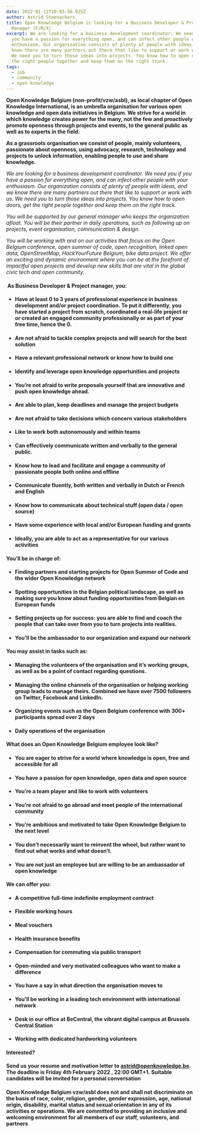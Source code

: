 ```yaml
---
date: 2022-01-11T10:03:56.925Z
author: Astrid Steenackers
title: Open Knowledge Belgium is looking for a Business Developer & Project
  Manager (F/M/X)
excerpt: We are looking for a business development coordinator. We need *you* if
  you have a passion for everything open, and can infect other people with your
  enthusiasm. Our organization consists of plenty of people with ideas, and we
  know there are many partners out there that like to support or work with us.
  We need you to turn those ideas into projects. You know how to open doors, get
  the right people together and keep them on the right track.
tags:
  - job
  - community
  - open knowledge
---
```

**Open Knowledge Belgium (non-profit/vzw/asbl), as local chapter of Open Knowledge International, is an umbrella organisation for various open knowledge and open data initiatives in Belgium. We strive for a world in which knowledge creates power for the many, not the few and proactively promote openness through projects and events, to the general public as well as to experts in the field.**

**As a grassroots organisation we consist of people, mainly volunteers, passionate about openness, using advocacy, research, technology and projects to unlock information, enabling people to use and share knowledge.**

*We are looking for a business development coordinator. We need you if you have a passion for everything open, and can infect other people with your enthusiasm. Our organization consists of plenty of people with ideas, and we know there are many partners out there that like to support or work with us. We need you to turn those ideas into projects. You know how to open doors, get the right people together and keep them on the right track.*

*You will be supported by our general manager who keeps the organization afloat. You will be their partner in daily operations, such as following up on projects, event organisation, communication & design.*

*You will be working with and on our activities that focus on the Open Belgium conference, open summer of code, open recognition, linked open data, OpenStreetMap, HackYourFuture Belgium, bike data project. We offer an exciting and dynamic environment where you can be at the forefront of impactful open projects and develop new skills that are vital in the global civic tech and open community.*

####  **As Business Developer & Project manager, you:**

* #### Have at least 0 to 3 years of professional experience in business development and/or project coordination. To put it differently, you have started a project from scratch, coordinated a real-life project or or created an engaged community professionally or as part of your free time, hence the 0.
* #### Are not afraid to tackle complex projects and will search for the best solution
* #### Have a relevant professional network or know how to build one
* #### Identify and leverage open knowledge opportunities and projects
* #### You’re not afraid to write proposals yourself that are innovative and push open knowledge ahead.  
* #### Are able to plan, keep deadlines and manage the project budgets
* #### Are not afraid to take decisions which concern various stakeholders
* #### Like to work both autonomously and within teams
* #### Can effectively communicate written and verbally to the general public.
* #### Know how to lead and facilitate and engage a community of passionate people both online and offline
* #### Communicate fluently, both written and verbally in Dutch or French and English
* #### Know how to communicate about technical stuff (open data / open source)
* #### Have some experience with local and/or European funding and grants
* #### Ideally, you are able to act as a representative for our various activities

#### **You’ll be in charge of:**

* #### Finding partners and starting projects for Open Summer of Code and the wider Open Knowledge network
* #### Spotting opportunities in the Belgian political landscape, as well as making sure you know about funding opportunities from Belgian en European funds
* #### Setting projects up for success: you are able to find and coach the people that can take over from you to turn projects into realities.
* #### You’ll be the ambassador to our organization and expand our network

#### **You may assist in tasks such as:**

* #### Managing the volunteers of the organisation and it’s working groups, as well as be a point of contact regarding questions.
* #### Managing the online channels of the organisation or helping working group leads to manage theirs. Combined we have over 7500 followers on Twitter, Facebook and LinkedIn.
* #### Organizing events such as the Open Belgium conference with 300+ participants spread over 2 days
* #### Daily operations of the organisation

#### **What does an Open Knowledge Belgium employee look like?**

* #### You are eager to strive for a world where knowledge is open, free and accessible for all
* #### You have a passion for open knowledge, open data and open source
* #### You’re a team player and like to work with volunteers
* #### You’re not afraid to go abroad and meet people of the international community
* #### You’re ambitious and motivated to take Open Knowledge Belgium to the next level
* #### You don’t necessarily want to reinvent the wheel, but rather want to find out what works and what doesn’t.
* #### You are not just an employee but are willing to be an ambassador of open knowledge

#### **We can offer you:**

* #### A competitive full-time indefinite employment contract
* #### Flexible working hours
* #### Meal vouchers
* #### Health insurance benefits
* #### Compensation for commuting via public transport
* #### Open-minded and very motivated colleagues who want to make a difference
* #### You have a say in what direction the organisation moves to
* #### You’ll be working in a leading tech environment with international network
* #### Desk in our office at BeCentral, the vibrant digital campus at Brussels Central Station
* #### Working with dedicated hardworking volunteers

#### **Interested?**

#### Send us your resume and motivation letter to astrid@openknowledge.be. The deadline is **Friday 4th February 2022 , 22:00 GMT+1.** Suitable candidates will be invited for a personal conversation

#### Open Knowledge Belgium vzw/asbl does not and shall not discriminate on the basis of race, color, religion, gender, gender expression, age, national origin, disability, marital status and sexual orientation in any of its activities or operations. We are committed to providing an inclusive and welcoming environment for all members of our staff, volunteers, and partners

[](<>)